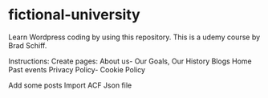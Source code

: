 # fictional-university
Learn Wordpress coding by using this repository. This is a udemy course by Brad Schiff.

Instructions:
Create pages: About us- Our Goals, Our History
              Blogs
              Home
              Past events
              Privacy Policy- Cookie Policy
              
 Add some posts
 Import ACF Json file

